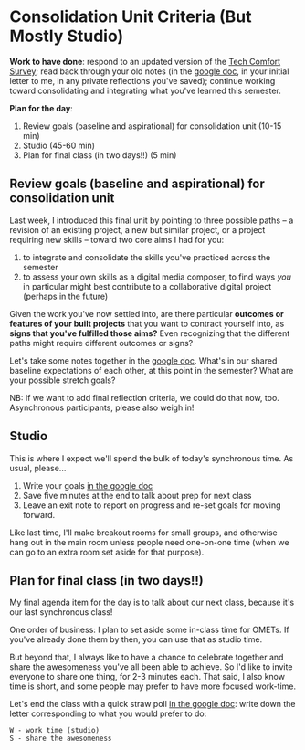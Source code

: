 # Consolidation Unit Criteria (But Mostly Studio)

**Work to have done**: respond to an updated version of the [Tech Comfort Survey](http://bit.ly/cdm-tech-survey); read back through your old notes (in the [google doc](http://bit.ly/cdm2020fall-notes), in your initial letter to me, in any private reflections you've saved); continue working toward consolidating and integrating what you've learned this semester.

**Plan for the day**:

1. Review goals (baseline and aspirational) for consolidation unit (10-15 min)
2. Studio (45-60 min)
3. Plan for final class (in two days!!) (5 min)

## Review goals (baseline and aspirational) for consolidation unit

Last week, I introduced this final unit by pointing to three possible paths – a revision of an existing project, a new but similar project, or a project requiring new skills – toward two core aims I had for you:

1. to integrate and consolidate the skills you've practiced across the semester
2. to assess your own skills as a digital media composer, to find ways _you_ in particular might best contribute to a collaborative digital project (perhaps in the future)

<div class="alert alert-success">Given the work you've now settled into, are there particular <strong>outcomes or features of your built projects</strong> that you want to contract yourself into, as <strong>signs that you've fulfilled those aims?</strong> Even recognizing that the different paths might require different outcomes or signs?</div>

Let's take some notes together in the [google doc](http://bit.ly/cdm2020fall-notes#heading=h.pa0d4r2faa2x). What's in our shared baseline expectations of each other, at this point in the semester? What are your possible stretch goals?

<div class="alert alert-info">NB: If we want to add final reflection criteria, we could do that now, too.</div>

<div class="alert alert-warning">Asynchronous participants, please also weigh in!</div>


## Studio
This is where I expect we'll spend the bulk of today's synchronous time. As usual, please...

1. Write your goals [in the google doc](http://bit.ly/cdm2020fall-notes#heading=h.keutw5t8mf9e)
2. Save five minutes at the end to talk about prep for next class
3. Leave an exit note to report on progress and re-set goals for moving forward.

Like last time, I'll make breakout rooms for small groups, and otherwise hang out in the main room unless people need one-on-one time (when we can go to an extra room set aside for that purpose).


## Plan for final class (in two days!!)

My final agenda item for the day is to talk about our next class, because it's our last synchronous class!

One order of business: I plan to set aside some in-class time for OMETs. If you've already done them by then, you can use that as studio time.

But beyond that, I always like to have a chance to celebrate together and share the awesomeness you've all been able to achieve. So I'd like to invite everyone to share one thing, for 2-3 minutes each. That said, I also know time is short, and some people may prefer to have more focused work-time.

Let's end the class with a quick straw poll [in the google doc](http://bit.ly/cdm2020fall-notes#heading=h.wspdg9q6hl32): write down the letter corresponding to what you would prefer to do:

    W - work time (studio)
    S - share the awesomeness
